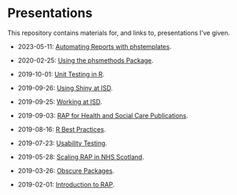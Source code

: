 # Presentations

This repository contains materials for, and links to, presentations I've given.

- 2023-05-11: [Automating Reports with phstemplates](https://rpubs.com/jackhannah95/phstemplates).

- 2020-02-25: [Using the phsmethods Package](https://rpubs.com/jackhannah95/phsmethods).

- 2019-10-01: [Unit Testing in R](https://rpubs.com/jackhannah95/unit-testing-in-r).

- 2019-09-26: [Using Shiny at ISD](https://rpubs.com/jackhannah95/shiny-isd).

- 2019-09-25: [Working at ISD](https://rpubs.com/jackhannah95/working-at-isd).

- 2019-09-03: [RAP for Health and Social Care Publications](https://rpubs.com/jackhannah95/rap-health-social-care).

- 2019-08-16: [R Best Practices](https://rpubs.com/jackhannah95/r-best-practices).

- 2019-07-23: [Usability Testing](https://rpubs.com/jackhannah95/usability-testing).

- 2019-05-28: [Scaling RAP in NHS Scotland](https://rpubs.com/jackhannah95/scaling-rap).

- 2019-03-26: [Obscure Packages](https://rpubs.com/jackhannah95/obscure-packages).

- 2019-02-01: [Introduction to RAP](https://www.youtube.com/watch?v=ZRFIrvZI0u4&feature=youtu.be).
